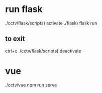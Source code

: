 # run flask
./cctv/flask/scripts) activate
./flask) flask run
## to exit
ctrl+c
./cctv/flask/scripts) deactivate

# vue
./cctv/vue npm run serve
